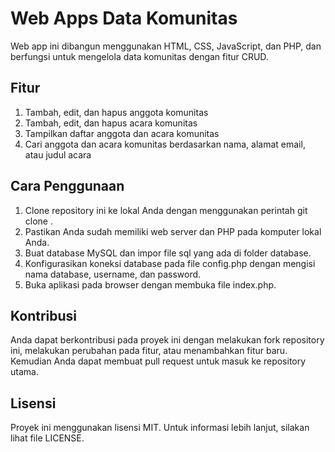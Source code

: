 # Web Apps Data Komunitas
Web app ini dibangun menggunakan HTML, CSS, JavaScript, dan PHP, dan berfungsi untuk mengelola data komunitas dengan fitur CRUD.

## Fitur
1. Tambah, edit, dan hapus anggota komunitas
2. Tambah, edit, dan hapus acara komunitas
3. Tampilkan daftar anggota dan acara komunitas
4. Cari anggota dan acara komunitas berdasarkan nama, alamat email, atau judul acara

## Cara Penggunaan
1. Clone repository ini ke lokal Anda dengan menggunakan perintah git clone <url-repo>.
2. Pastikan Anda sudah memiliki web server dan PHP pada komputer lokal Anda.
3. Buat database MySQL dan impor file sql yang ada di folder database.
4. Konfigurasikan koneksi database pada file config.php dengan mengisi nama database, username, dan password.
5. Buka aplikasi pada browser dengan membuka file index.php.

## Kontribusi
Anda dapat berkontribusi pada proyek ini dengan melakukan fork repository ini, melakukan perubahan pada fitur, atau menambahkan fitur baru. Kemudian Anda dapat membuat pull request untuk masuk ke repository utama.

## Lisensi
Proyek ini menggunakan lisensi MIT. Untuk informasi lebih lanjut, silakan lihat file LICENSE.
